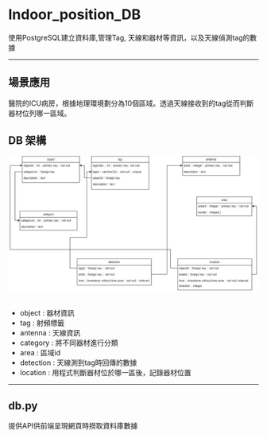 # Indoor_position_DB
使用PostgreSQL建立資料庫,管理Tag, 天線和器材等資訊，以及天線偵測tag的數據

***
## 場景應用
醫院的ICU病房，根據地理環境劃分為10個區域。透過天線接收到的tag從而判斷器材位列哪一區域。

## DB 架構
![image](https://github.com/jack830503/Indoor_position_DB/blob/main/DB%E6%9E%B6%E6%A7%8B%26Tag%E6%B8%85%E5%96%AE/db.jpg)
<br><br>
- object : 器材資訊
- tag : 射頻標籤
- antenna : 天線資訊
- category : 將不同器材進行分類
- area : 區域id
- detection : 天線測到tag時回傳的數據
- location : 用程式判斷器材位於哪一區後，記錄器材位置

***
## db.py
提供API供前端呈現網頁時撈取資料庫數據

